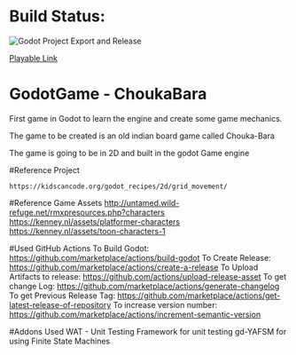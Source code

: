 # Build Status:
![Godot Project Export and Release](https://github.com/mohithsrao/GodotGameChoukaBara/workflows/Godot%20Project%20Export%20and%20Release/badge.svg)

[Playable Link](https://mohithsrao.github.io/GodotGameChoukaBara/)

# GodotGame - ChoukaBara
First game in Godot to learn the engine and create some game mechanics.

The game to be created is an old indian board game called Chouka-Bara 

The game is going to be in 2D and built in the godot Game engine

#Reference Project 

	https://kidscancode.org/godot_recipes/2d/grid_movement/
	
#Reference Game Assets
	http://untamed.wild-refuge.net/rmxpresources.php?characters
	https://kenney.nl/assets/platformer-characters
	https://kenney.nl/assets/toon-characters-1

#Used GitHub Actions
	To Build Godot: https://github.com/marketplace/actions/build-godot
	To Create Release: https://github.com/marketplace/actions/create-a-release
	To Upload Artifacts to release: https://github.com/actions/upload-release-asset
	To get change Log: https://github.com/marketplace/actions/generate-changelog 
	To get Previous Release Tag: https://github.com/marketplace/actions/get-latest-release-of-repository
	To increase version number: https://github.com/marketplace/actions/increment-semantic-version

#Addons Used
	WAT - Unit Testing Framework for unit testing
	gd-YAFSM for using Finite State Machines